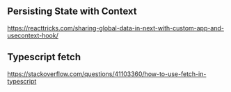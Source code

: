 ## Persisting State with Context
https://reacttricks.com/sharing-global-data-in-next-with-custom-app-and-usecontext-hook/
## Typescript fetch
https://stackoverflow.com/questions/41103360/how-to-use-fetch-in-typescript
